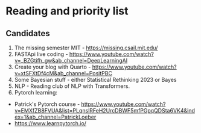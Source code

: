 # Reading and priority list

## Candidates

1. The missing semester MIT - https://missing.csail.mit.edu/
2. FASTApi live coding - https://www.youtube.com/watch?v=_BZGtifh_gw&ab_channel=DeepLearningAI
3. Create your blog with Quarto - https://www.youtube.com/watch?v=xtSFXtDf4cM&ab_channel=PositPBC
4. Some Bayesian stuff - either Statistical Rethinking 2023 or Bayes
5. NLP - Reading club of NLP with Transformers.
6. Pytorch learning:
  - Patrick's Pytorch course - https://www.youtube.com/watch?v=EMXfZB8FVUA&list=PLqnslRFeH2UrcDBWF5mfPGpqQDSta6VK4&index=1&ab_channel=PatrickLoeber
  - https://www.learnpytorch.io/

